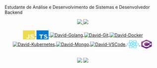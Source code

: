 Estudante de Análise e Desenvolvimento de Sistemas e Desenvolvedor Backend
<div align="center">
  <a href="https://github.com/Davidjean23reis">
  <img height="140em" src="https://github-readme-stats.vercel.app/api?username=Davidjean23reis&show_icons=false&theme=dark&include_all_commits=true&count_private=true"/>
  <img height="140em" src="https://github-readme-stats.vercel.app/api/top-langs/?username=Davidjean23reis&layout=compact&langs_count=7&theme=dark"/>
<div>
<div style="display: inline_block"><br>
  <img align="center" alt="David-js" height="30" width="40" src="https://raw.githubusercontent.com/devicons/devicon/master/icons/javascript/javascript-plain.svg">
  <img align="center" alt="David-Ts" height="30" width="40" src="https://raw.githubusercontent.com/devicons/devicon/master/icons/typescript/typescript-plain.svg">
  <img align="center" alt="David-Golang" height="30" width="40" src="https://cdn.jsdelivr.net/gh/devicons/devicon/icons/go/go-original.svg">
  <img align="center" alt="David-Git" height="30" width="40" src="https://cdn.jsdelivr.net/gh/devicons/devicon/icons/git/git-original.svg" />
  <img align="center" alt="David-Docker" height="30" width="40" src="https://cdn.jsdelivr.net/gh/devicons/devicon/icons/docker/docker-original.svg" />
  <img align="center" alt="David-Kubernetes" height="30" width="40"  src="https://cdn.jsdelivr.net/gh/devicons/devicon/icons/kubernetes/kubernetes-plain.svg" />
  <img align="center" alt="David-Mongo" height="30" width="40"src="https://cdn.jsdelivr.net/gh/devicons/devicon/icons/mongodb/mongodb-original.svg" />
  <img align="center" alt="David-VSCode" height="30" width="40"src="https://cdn.jsdelivr.net/gh/devicons/devicon/icons/vscode/vscode-original.svg" />
  <img align="center" alt="David-React" height="30" width="40" src="https://raw.githubusercontent.com/devicons/devicon/master/icons/react/react-original.svg">
  <img align="center" alt="David-Csharp" height="30" width="40" src="https://raw.githubusercontent.com/devicons/devicon/master/icons/csharp/csharp-original.svg">      
</div>

##

<div> 
<a href="https://www.linkedin.com/in/david-jean1/" target="_blank"><img src="https://img.shields.io/badge/-LinkedIn-%230077B5?style=for-the-badge&logo=linkedin&logoColor=white" target="_blank"></a>
<a href="https://api.whatsapp.com/send?phone=5524992241560&text=Ol%C3%A1%20Mundo" target="_blank"><img src="https://img.shields.io/badge/WhatsApp-25D366?style=for-the-badge&logo=whatsapp&logoColor=white" target="_blank"></a>  
</div>
